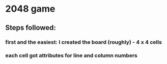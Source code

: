 # 2048 game

## Steps followed:

### first and the easiest: I created the board (roughly) - 4 x 4 cells
### each cell got attributes for line and column numbers
